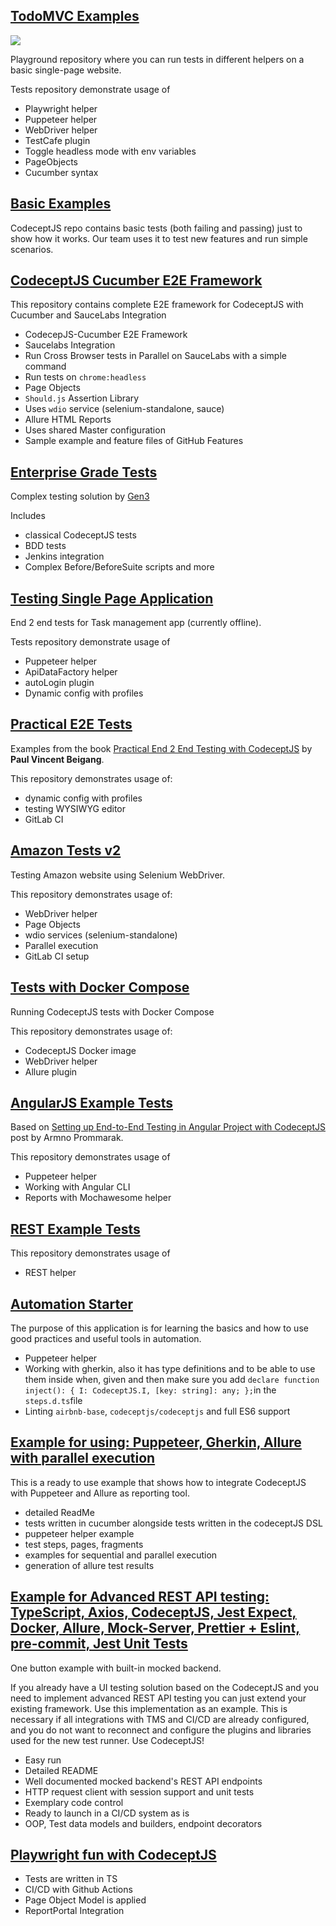 ## [TodoMVC Examples](https://github.com/codecept-js/examples)

![](https://github.com/codecept-js/examples/raw/master/todo.png)

Playground repository where you can run tests in different helpers on a basic single-page website.

Tests repository demonstrate usage of

* Playwright helper
* Puppeteer helper
* WebDriver helper
* TestCafe plugin
* Toggle headless mode with env variables
* PageObjects
* Cucumber syntax

## [Basic Examples](https://github.com/Codeception/CodeceptJS/tree/master/examples)

CodeceptJS repo contains basic tests (both failing and passing) just to show how it works.
Our team uses it to test new features and run simple scenarios.

## [CodeceptJS Cucumber E2E Framework](https://github.com/gkushang/codeceptjs-e2e)

This repository contains complete E2E framework for CodeceptJS with Cucumber and SauceLabs Integration

* CodecepJS-Cucumber E2E Framework
* Saucelabs Integration
* Run Cross Browser tests in Parallel on SauceLabs with a simple command
* Run tests on `chrome:headless`
* Page Objects
* `Should.js` Assertion Library
* Uses `wdio` service (selenium-standalone, sauce)
* Allure HTML Reports
* Uses shared Master configuration
* Sample example and feature files of GitHub Features

## [Enterprise Grade Tests](https://github.com/uc-cdis/gen3-qa)

Complex testing solution by [Gen3](https://github.com/uc-cdis/gen3-qa) 

Includes 

* classical CodeceptJS tests
* BDD tests
* Jenkins integration
* Complex Before/BeforeSuite scripts and more

## [Testing Single Page Application](https://github.com/bugiratracker/codeceptjs-demo)

End 2 end tests for Task management app (currently offline).

Tests repository demonstrate usage of

* Puppeteer helper
* ApiDataFactory helper
* autoLogin plugin
* Dynamic config with profiles

## [Practical E2E Tests](https://gitlab.com/paulvincent/codeceptjs-e2e-testing)

Examples from the book [Practical End 2 End Testing with CodeceptJS](https://leanpub.com/codeceptjs/) by **Paul Vincent Beigang**. 

This repository demonstrates usage of:

* dynamic config with profiles
* testing WYSIWYG editor
* GitLab CI

## [Amazon Tests v2](https://gitlab.com/thanhnguyendh/codeceptjs-wdio-services)

Testing Amazon website using Selenium WebDriver.

This repository demonstrates usage of:

* WebDriver helper
* Page Objects
* wdio services (selenium-standalone)
* Parallel execution
* GitLab CI setup

## [Tests with Docker Compose](https://github.com/mathesouza/codeceptjs-docker-compose)

Running CodeceptJS tests with Docker Compose

This repository demonstrates usage of:

* CodeceptJS Docker image 
* WebDriver helper
* Allure plugin


## [AngularJS Example Tests](https://github.com/armno/angular-e2e-codeceptjs-example)

Based on [Setting up End-to-End Testing in Angular Project with CodeceptJS](https://medium.com/@armno/setting-up-end-to-end-testing-in-angular-project-with-codeceptjs-ac1784de3420) post by Armno Prommarak.

This repository demonstrates usage of

* Puppeteer helper
* Working with Angular CLI
* Reports with Mochawesome helper

## [REST Example Tests](https://github.com/PeterNgTr/codeceptjs-rest-demo)

This repository demonstrates usage of

* REST helper

## [Automation Starter](https://github.com/sjorrillo/automation-starter)

The purpose of this application is for learning the basics and how to use good practices and useful tools in automation.

* Puppeteer helper
* Working with gherkin, also it has type definitions and to be able to use them inside when, given and then make sure you add `declare function inject(): { I: CodeceptJS.I, [key: string]: any; };`in the `steps.d.ts`file 
* Linting `airbnb-base`, `codeceptjs/codeceptjs` and full ES6 support

## [Example for using: Puppeteer, Gherkin, Allure with parallel execution](https://github.com/SchnuckySchuster/codeceptJSExample)

This is a ready to use example that shows how to integrate CodeceptJS with Puppeteer and Allure as reporting tool.

* detailed ReadMe
* tests written in cucumber alongside tests written in the codeceptJS DSL
* puppeteer helper example
* test steps, pages, fragments
* examples for sequential and parallel execution
* generation of allure test results  

## [Example for Advanced REST API testing: TypeScript, Axios, CodeceptJS, Jest Expect, Docker, Allure, Mock-Server, Prettier + Eslint, pre-commit, Jest Unit Tests ](https://github.com/EgorBodnar/rest-axios-codeceptjs-allure-docker-test-example)
One button example with built-in mocked backend. 

If you already have a UI testing solution based on the CodeceptJS and you need to implement advanced REST API testing you can just extend your existing framework. Use this implementation as an example.
This is necessary if all integrations with TMS and CI/CD are already configured, and you do not want to reconnect and configure the plugins and libraries used for the new test runner. Use CodeceptJS!

* Easy run
* Detailed README
* Well documented mocked backend's REST API endpoints
* HTTP request client with session support and unit tests
* Exemplary code control
* Ready to launch in a CI/CD system as is
* OOP, Test data models and builders, endpoint decorators

## [Playwright fun with CodeceptJS](https://github.com/PeterNgTr/codeceptjs-playwright-fun)
* Tests are written in TS
* CI/CD with Github Actions
* Page Object Model is applied
* ReportPortal Integration